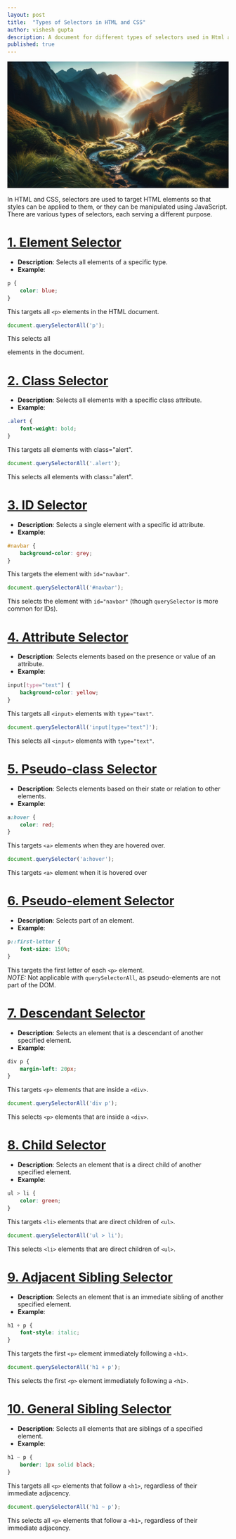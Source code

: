```yaml
---
layout: post
title:  "Types of Selectors in HTML and CSS"
author: vishesh gupta
description: A document for different types of selectors used in Html and css
published: true
---
```

![mountain_creek](/assets/images/mountain_creak.png)

In HTML and CSS, selectors are used to target HTML elements so that styles can be applied to them, or they can be manipulated using JavaScript. There are various types of selectors, each serving a different purpose.

# [1. Element Selector][1]
[1]: #1-element-selector
- **Description**: Selects all elements of a specific type.
- **Example**:
```css
p {
    color: blue;
}
```
This targets all `<p>` elements in the HTML document.
```js
document.querySelectorAll('p');
```
This selects all <p> elements in the document.

# [2. Class Selector][2]
[2]: #2-class-selector
- **Description**: Selects all elements with a specific class attribute.
- **Example**:
```css
.alert {
    font-weight: bold;
}
```
This targets all elements with class="alert".
```js
document.querySelectorAll('.alert');
```
This selects all elements with class="alert".

# [3. ID Selector][3]
[3]: #3-id-selector
- **Description**: Selects a single element with a specific id attribute.
- **Example**:
```css
#navbar {
    background-color: grey;
}
```
This targets the element with `id="navbar"`.
```js
document.querySelectorAll('#navbar');
```
This selects the element with `id="navbar"` (though `querySelector` is more common for IDs).

# [4. Attribute Selector][4]
[4]: #4-attribute-selector
- **Description**: Selects elements based on the presence or value of an attribute.
- **Example**:
```css
input[type="text"] {
    background-color: yellow;
}
```
This targets all `<input>` elements with `type="text"`.
```js
document.querySelectorAll('input[type="text"]');
```
This selects all `<input>` elements with `type="text"`.

# [5. Pseudo-class Selector][5]
[5]: #5-pseudo-class-selector
- **Description**: Selects elements based on their state or relation to other elements.
- **Example**:
```css
a:hover {
    color: red;
}
```
This targets `<a>` elements when they are hovered over.
```js
document.querySelector('a:hover');
```
This targets `<a>` element when it is hovered over

# [6. Pseudo-element Selector][6]
[6]: #6-pseudo-element-selector
- **Description**: Selects part of an element.
- **Example**:
```css
p::first-letter {
    font-size: 150%;
}
```
This targets the first letter of each `<p>` element.<br>
*NOTE:* Not applicable with `querySelectorAll`, as pseudo-elements are not part of the DOM.

# [7. Descendant Selector][7]
[7]: #7-descendant-selector
- **Description**: Selects an element that is a descendant of another specified element.
- **Example**:
```css
div p {
    margin-left: 20px;
}
```
This targets `<p>` elements that are inside a `<div>`.
```js
document.querySelectorAll('div p');
```
This selects `<p>` elements that are inside a `<div>`.

# [8. Child Selector][8]
[8]: #8-child-selector
- **Description**: Selects an element that is a direct child of another specified element.
- **Example**:
```css
ul > li {
    color: green;
}
```
This targets `<li>` elements that are direct children of `<ul>`.
```js
document.querySelectorAll('ul > li');
```
This selects `<li>` elements that are direct children of `<ul>`.

# [9. Adjacent Sibling Selector][9]
[9]: #9-adjacent-sibling-selector
- **Description**: Selects an element that is an immediate sibling of another specified element.
- **Example**:
```css
h1 + p {
    font-style: italic;
}
```
This targets the first `<p>` element immediately following a `<h1>`.
```js
document.querySelectorAll('h1 + p');
```
This selects the first `<p>` element immediately following a `<h1>`.

# [10. General Sibling Selector][10]
[10]: #9-adjacent-sibling-selector
- **Description**: Selects all elements that are siblings of a specified element.
- **Example**:
```css
h1 ~ p {
    border: 1px solid black;
}
```
This targets all `<p>` elements that follow a `<h1>`, regardless of their immediate adjacency.
```js
document.querySelectorAll('h1 ~ p');
```
This selects all `<p>` elements that follow a `<h1>`, regardless of their immediate adjacency.
